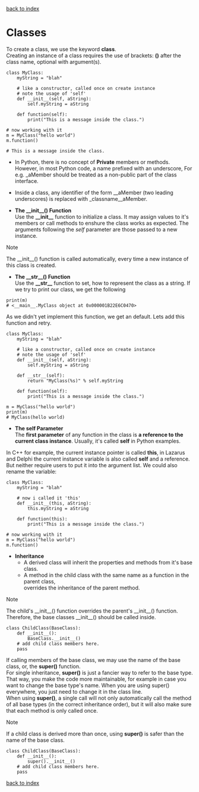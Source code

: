 [back to index](README.md)

# Classes

To create a class, we use the keyword **class**.  
Creating an instance of a class requires the use of brackets: **()** after the class name, optional with argument(s).

```
class MyClass:
    myString = "blah"

    # like a constructor, called once on create instance
    # note the usage of 'self'
    def __init__(self, aString):
        self.myString = aString

    def function(self):
        print("This is a message inside the class.")

# now working with it
m = MyClass("hello world")
m.function()

# This is a message inside the class.
```

* In Python, there is no concept of **Private** members or methods.  
However, in most Python code, a name prefixed with an underscore, For e.g. _aMember should be treated as a non-public part of the class interface.

* Inside a class, any identifier of the form __aMember (two leading underscores) is replaced with _classname__aMember.

* **The \_\_init__() Function**  
Use the **\_\_init__** function to initialize a class. It may assign values to it's members or call methods to enshure the class works as expected. The arguments following the *self* parameter are those passed to a new instance.
> [!NOTE]
>  The \_\_init__() function is called automatically, every time a new instance of this class is created.


* **The \_\_str__() Function**  
Use the **\_\_str__** function to set, how to represent the class as a string.
If we try to print our class, we get the following
```
print(m)
# <__main__.MyClass object at 0x000001B22E6C0470>
```
As we didn't yet implement this function, we get an default. Lets add this function and retry.
```
class MyClass:
    myString = "blah"

    # like a constructor, called once on create instance
    # note the usage of 'self'
    def __init__(self, aString):
        self.myString = aString
        
    def __str__(self):
        return "MyClass(%s)" % self.myString

    def function(self):
        print("This is a message inside the class.")

m = MyClass("hello world")
print(m)
# MyClass(hello world)
```



* **The self Parameter**  
The **first parameter** of any function in the class is **a reference to the current class instance**. Usually, it's called **self** in Python examples.  
   
In C++ for example, the current instance pointer is called **this**, in Lazarus and Delphi the current instance variable is also called **self** and a reference.
But neither require users to put it into the argument list. We could also rename the variable:
```
class MyClass:
    myString = "blah"

    # now i called it 'this'
    def __init__(this, aString):
        this.myString = aString

    def function(this):
        print("This is a message inside the class.")

# now working with it
m = MyClass("hello world")
m.function()
```

* **Inheritance**
  * A derived class will inherit the properties and methods from it's base class.
  * A method in the child class with the same name as a function in the parent class,  
    overrides the inheritance of the parent method.

> [!NOTE]
> The child's \_\_init__() function overrides the parent's \_\_init__() function.
> Therefore, the base classes \_\_init__() should be called inside.

```
class ChildClass(BaseClass):
    def __init__():
        BaseClass.__init__()
    # add child class members here.
    pass
```

If calling members of the base class, we may use the name of the base class, or, the **super()** function.  
For single inheritance, **super()** is just a fancier way to refer to the base type. That way, you make the code more maintainable, for example in case you want to change the base type's name. When you are using super() everywhere, you just need to change it in the class line.  
When using **super()**, a single call will not only automatically call the method of all base types (in the correct inheritance order), but it will also make sure that each method is only called once.
> [!NOTE]
>  If a child class is derived more than once, using **super()** is safer than the name of the base class.

```
class ChildClass(BaseClass):
    def __init__():
        super().__init__()
    # add child class members here.
    pass
```


[back to index](README.md)
